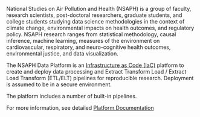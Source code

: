 National Studies on Air Pollution and Health (NSAPH) is a group of faculty,
research scientists, post-doctoral researchers, graduate students, and college
students studying data science methodologies in the context of climate change,
environmental impacts on health outcomes, and regulatory policy. NSAPH research
ranges from statistical methodology, causal inference, machine learning,
measures of the environment on cardiovascular, respiratory, and neuro-cognitive
health outcomes, environmental justice, and data visualization.
                                                       
The NSAPH Data Platform is an 
[Infrastructure as Code (IaC)](https://en.wikipedia.org/wiki/Infrastructure_as_code)
platform to create and deploy data processing and
Extract Transform Load / Extract Load Transform
(ETL/ELT) pipelines for
reproducible research. Deployment is assumed to be in a secure environment.

The platform includes a number of built-in pipelines.

For more information, see detailed 
[Platform Documentation](https://nsaph-data-platform.github.io/nsaph-platform-docs/home.html)
